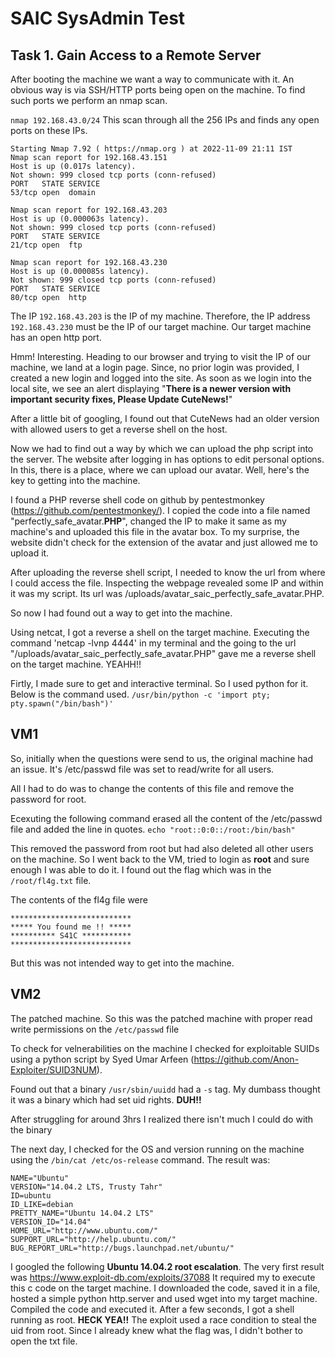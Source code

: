 # SAIC SysAdmin Test 
## Task 1. Gain Access to a Remote Server

After booting the machine we want a way to communicate with it. 
An obvious way is via SSH/HTTP ports being open on the machine. To find such ports we perform an nmap scan.

`nmap 192.168.43.0/24`
This scan through all the 256 IPs and finds any open ports on these IPs.

~~~
Starting Nmap 7.92 ( https://nmap.org ) at 2022-11-09 21:11 IST
Nmap scan report for 192.168.43.151
Host is up (0.017s latency).
Not shown: 999 closed tcp ports (conn-refused)
PORT   STATE SERVICE
53/tcp open  domain

Nmap scan report for 192.168.43.203
Host is up (0.000063s latency).
Not shown: 999 closed tcp ports (conn-refused)
PORT   STATE SERVICE
21/tcp open  ftp

Nmap scan report for 192.168.43.230
Host is up (0.000085s latency).
Not shown: 999 closed tcp ports (conn-refused)
PORT   STATE SERVICE
80/tcp open  http
~~~

The IP `192.168.43.203` is the  IP of my machine. Therefore, the IP address `192.168.43.230` must be the IP of our target machine. Our target machine has an open http port.

Hmm! Interesting. Heading to our browser and trying to visit the IP of our machine, we land at a login page. 
Since, no prior login was provided, I created a new login and logged into the site. 
As soon as we login into the local site, we see an alert displaying "**There is a newer version with important security fixes, Please Update CuteNews!**"

After a little bit of googling, I found out that CuteNews had an older version with allowed users to get a reverse shell on the host.

Now we had to find out a way by which we can upload the php script into the server. The website after logging in has options to edit personal options. In this,  there is a place, where we can upload our avatar. Well, here's the key to getting into the machine.

I found a PHP reverse shell code on github by pentestmonkey (https://github.com/pentestmonkey/).
I copied the code into a file named "perfectly\_safe\_avatar.**PHP**", changed the IP to make it same as my machine's and uploaded this file in the avatar box. To my surprise, the website didn't check for the extension of the avatar and just allowed me to upload it.

After uploading the reverse shell script, I needed to know the url from where I could access the file. 
Inspecting the webpage revealed some IP and within it was my script. Its url was <targetmachineIP>/uploads/avatar\_saic\_perfectly\_safe\_avatar.PHP.

So now I had found out a way to get into the machine.

Using netcat, I got a reverse a shell on the target machine. 
Executing the command 'netcap -lvnp 4444' in my terminal and the going to the url "<targetmachineIP>/uploads/avatar\_saic\_perfectly\_safe\_avatar.PHP" gave me a reverse shell on the target machine. 
YEAHH!!

Firtly, I made sure to get and interactive terminal. So I used python for it. Below is the command used.
`/usr/bin/python -c 'import pty; pty.spawn("/bin/bash")'`

## VM1

So, initially when the questions were send to us, the original machine had an issue. It's /etc/passwd file was set to read/write for all users.

All I had to do was to change the contents of this file and remove the password for root.

Ecexuting the following command erased all the content of the /etc/passwd file and added the line in quotes.
`echo "root::0:0::/root:/bin/bash"`

This removed the password from root but had also deleted all other users on the machine.
So I went back to the VM, tried to login as **root** and sure enough I was able to do it. I found out the flag which was in the `/root/fl4g.txt` file.

The contents of the fl4g file were
~~~
***************************
***** You found me !! *****
********** S41C ***********
***************************
~~~
But this was not intended way to get into the machine.

## VM2

The patched machine. 
So this was the patched machine with proper read write permissions on the `/etc/passwd` file

To check for velnerabilities on the machine I checked for exploitable SUIDs using a python script by Syed Umar Arfeen (https://github.com/Anon-Exploiter/SUID3NUM).

Found out that a binary `/usr/sbin/uuidd` had a `-s` tag. My dumbass thought it was a binary which had set uid rights. **DUH!!**

After struggling for around 3hrs I realized there isn't much I could do with the binary

The next day, I checked for the OS and version running on the machine using the `/bin/cat /etc/os-release` command.
The result was:
~~~
NAME="Ubuntu"
VERSION="14.04.2 LTS, Trusty Tahr"
ID=ubuntu
ID_LIKE=debian
PRETTY_NAME="Ubuntu 14.04.2 LTS"
VERSION_ID="14.04"
HOME_URL="http://www.ubuntu.com/"
SUPPORT_URL="http://help.ubuntu.com/"
BUG_REPORT_URL="http://bugs.launchpad.net/ubuntu/"
~~~

I googled the following **Ubuntu 14.04.2 root escalation**. The very first result was https://www.exploit-db.com/exploits/37088
It required my to execute this c code on the target machine. I downloaded the code, saved it in a file, hosted a simple python http.server and used wget into my target machine. Compiled the code and executed it.
After a few seconds, I got a shell running as root. **HECK YEA!!** 
The exploit used a race condition to steal the uid from root.
Since I already knew what the flag was, I didn't bother to open the txt file.
